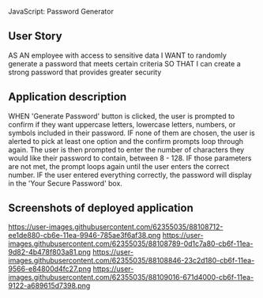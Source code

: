 JavaScript: Password Generator

## User Story

AS AN employee with access to sensitive data I WANT to randomly generate a password that meets certain criteria SO THAT I can create a strong password that provides greater security

## Application description

WHEN 'Generate Password' button is clicked, the user is prompted to confirm if they want uppercase letters, lowercase letters, numbers, or symbols included in their password. IF none of them are chosen, the user is alerted to pick at least one option and the confirm prompts loop through again. The user is then prompted to enter the number of characters they would like their password to contain, between 8 - 128. IF those parameters are not met, the prompt loops again until the user enters the correct number. IF the user entered everything correctly, the password will display in the 'Your Secure Password' box.

## Screenshots of deployed application

https://user-images.githubusercontent.com/62355035/88108712-ee1de880-cb6e-11ea-9946-785ae3f6af38.png 
https://user-images.githubusercontent.com/62355035/88108789-0d1c7a80-cb6f-11ea-9d82-4b478f803a81.png 
https://user-images.githubusercontent.com/62355035/88108846-23c2d180-cb6f-11ea-9566-e84800d4fc27.png 
https://user-images.githubusercontent.com/62355035/88109016-671d4000-cb6f-11ea-9122-a689615d7398.png
